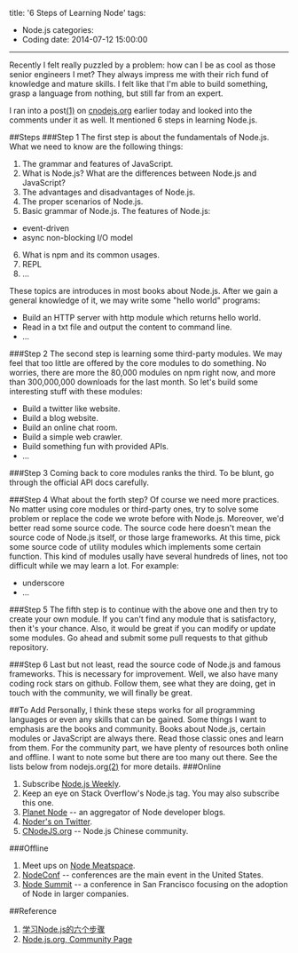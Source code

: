 title: '6 Steps of Learning Node'
tags:
  - Node.js
categories:
  - Coding
date: 2014-07-12 15:00:00
---
Recently I felt really puzzled by a problem: how can I be as cool as those senior engineers I met? They always impress me with their rich fund of knowledge and mature skills. I felt like that I'm able to build something, grasp a language from nothing, but still far from an expert. 

I ran into a post[(1)](#Reference) on [cnodejs.org](http://www.cnodejs.org) earlier today and looked into the comments under it as well. It mentioned 6 steps in learning Node.js. 

##Steps
###Step 1
The first step is about the fundamentals of Node.js. What we need to know are the following things:

1. The grammar and features of JavaScript.
2. What is Node.js? What are the differences between Node.js and JavaScript?
3. The advantages and disadvantages of Node.js.
4. The proper scenarios of Node.js.
5. Basic grammar of Node.js. The features of Node.js:
  * event-driven
  * async non-blocking I/O model
6. What is npm and its common usages.
7. REPL
8. ...

These topics are introduces in most books about Node.js. After we gain a general knowledge of it, we may write some "hello world" programs:

* Build an HTTP server with http module which returns hello world.
* Read in a txt file and output the content to command line.
* ...  

###Step 2
The second step is learning some third-party modules. We may feel that too little are offered by the core modules to do something. No worries, there are more the 80,000 modules on npm right now, and more than 300,000,000 downloads for the last month. So let's build some interesting stuff with these modules: 

* Build a twitter like website.
* Build a blog website.
* Build an online chat room.
* Build a simple web crawler.
* Build something fun with provided APIs.
* ...

###Step 3
Coming back to core modules ranks the third. To be blunt, go through the official API docs carefully. 

###Step 4
What about the forth step? Of course we need more practices. No matter using core modules or third-party ones, try to solve some problem or replace the code we wrote before with Node.js. Moreover, we'd better read some source code. The source code here doesn't mean the source code of Node.js itself, or those large frameworks. At this time, pick some source code of utility modules which implements some certain function. This kind of modules usally have several hundreds of lines, not too difficult while we may learn a lot. For example: 

* underscore
* ...

###Step 5
The fifth step is to continue with the above one and then try to create your own module. If you can't find any module that is satisfactory, then it's your chance. Also, it would be great if you can modify or update some modules. Go ahead and submit some pull requests to that github repository. 

###Step 6
Last but not least, read the source code of Node.js and famous frameworks. This is necessary for improvement. Well, we also have many coding rock stars on github. Follow them, see what they are doing, get in touch with the community, we will finally be great.

##To Add
Personally, I think these steps works for all programming languages or even any skills that can be gained. Some things I want to emphasis are the books and community. Books about Node.js, certain modules or JavaScript are always there. Read those classic ones and learn from them. For the community part, we have plenty of resources both online and offline. I want to note some but there are too many out there. See the lists below from nodejs.org[(2)](#Reference) for more details.
###Online 
1. Subscribe [Node.js Weekly](http://nodeweekly.com/).  
2. Keep an eye on Stack Overflow's Node.js tag. You may also subscribe this one.  
3. [Planet Node](http://www.planetnodejs.com/) -- an aggregator of Node developer blogs.  
4. [Noder's on Twitter](https://github.com/joyent/node/wiki/Node-Users).  
5. [CNodeJS.org](http://www.cnodejs.org) -- Node.js Chinese community.  

###Offline
1. Meet ups on [Node Meatspace](http://nodemeatspace.com/).
2. [NodeConf](http://nodeconf.com/) -- conferences are the main event in the United States. 
3. [Node Summit](http://nodesummit.com/) -- a conference in San Francisco focusing on the adoption of Node in larger companies.

##Reference
1. [学习Node.js的六个步骤](http://cnodejs.org/topic/535376501969a7b22aca6d24)
2. [Node.js.org, Community Page](http://nodejs.org/community/)

